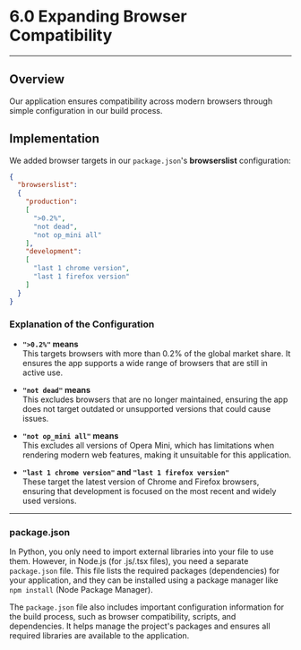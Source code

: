 # 6.0 Expanding Browser Compatibility

---

## Overview
Our application ensures compatibility across modern browsers through simple configuration in our build process.

## Implementation
We added browser targets in our `package.json`'s **browserslist** configuration:

```json
{
  "browserslist": 
  {
    "production": 
    [
      ">0.2%",
      "not dead",
      "not op_mini all"
    ],
    "development": 
    [
      "last 1 chrome version",
      "last 1 firefox version"
    ]
  }
}

```

### Explanation of the Configuration

- **`">0.2%"` means**  
  This targets browsers with more than 0.2% of the global market share. It ensures the app supports a wide range of browsers that are still in active use.


- **`"not dead"` means**  
  This excludes browsers that are no longer maintained, ensuring the app does not target outdated or unsupported versions that could cause issues.


- **`"not op_mini all"` means**  
  This excludes all versions of Opera Mini, which has limitations when rendering modern web features, making it unsuitable for this application.


- **`"last 1 chrome version"` and `"last 1 firefox version"`**  
  These target the latest version of Chrome and Firefox browsers, ensuring that development is focused on the most recent and widely used versions.

---

### package.json

In Python, you only need to import external libraries into your file to use them. However, in Node.js (for .js/.tsx files), you need a separate `package.json` file. This file lists the required packages (dependencies) for your application, and they can be installed using a package manager like `npm install` (Node Package Manager).

The `package.json` file also includes important configuration information for the build process, such as browser compatibility, scripts, and dependencies. It helps manage the project's packages and ensures all required libraries are available to the application.
